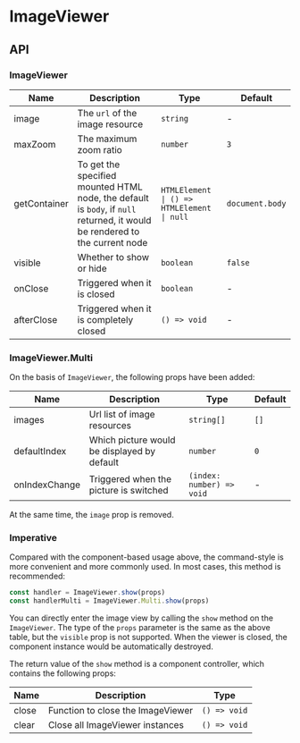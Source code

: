 # ImageViewer

<code src="./demos/demo1.tsx"></code>

## API

### ImageViewer

| Name         | Description                                                                                                                 | Type                                       | Default         |
| ------------ | --------------------------------------------------------------------------------------------------------------------------- | ------------------------------------------ | --------------- |
| image        | The `url` of the image resource                                                                                             | `string`                                   | -               |
| maxZoom      | The maximum zoom ratio                                                                                                      | `number`                                   | `3`             |
| getContainer | To get the specified mounted HTML node, the default is `body`, if `null` returned, it would be rendered to the current node | `HTMLElement \| () => HTMLElement \| null` | `document.body` |
| visible      | Whether to show or hide                                                                                                     | `boolean`                                  | `false`         |
| onClose      | Triggered when it is closed                                                                                                 | `boolean`                                  | -               |
| afterClose   | Triggered when it is completely closed                                                                                      | `() => void`                               | -               |

### ImageViewer.Multi

On the basis of `ImageViewer`, the following props have been added:

| Name          | Description                                 | Type                      | Default |
| ------------- | ------------------------------------------- | ------------------------- | ------- |
| images        | Url list of image resources                 | `string[]`                | `[]`    |
| defaultIndex  | Which picture would be displayed by default | `number`                  | `0`     |
| onIndexChange | Triggered when the picture is switched      | `(index: number) => void` | -       |

At the same time, the `image` prop is removed.

### Imperative

Compared with the component-based usage above, the command-style is more convenient and more commonly used. In most cases, this method is recommended:

```ts | pure
const handler = ImageViewer.show(props)
const handlerMulti = ImageViewer.Multi.show(props)
```

You can directly enter the image view by calling the `show` method on the `ImageViewer`. The type of the `props` parameter is the same as the above table, but the `visible` prop is not supported. When the viewer is closed, the component instance would be automatically destroyed.

The return value of the `show` method is a component controller, which contains the following props:

| Name  | Description                       | Type         |
| ----- | --------------------------------- | ------------ |
| close | Function to close the ImageViewer | `() => void` |
| clear | Close all ImageViewer instances   | `() => void` |
